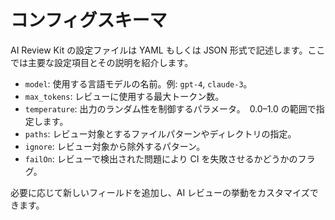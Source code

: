# コンフィグスキーマ

AI Review Kit の設定ファイルは YAML もしくは JSON 形式で記述します。ここでは主要な設定項目とその説明を紹介します。

- `model`: 使用する言語モデルの名前。例: `gpt-4`, `claude-3`。
- `max_tokens`: レビューに使用する最大トークン数。
- `temperature`: 出力のランダム性を制御するパラメータ。　0.0–1.0 の範囲で指定します。
- `paths`: レビュー対象とするファイルパターンやディレクトリの指定。
- `ignore`: レビュー対象から除外するパターン。
- `failOn`: レビューで検出された問題により CI を失敗させるかどうかのフラグ。

必要に応じて新しいフィールドを追加し、AI レビューの挙動をカスタマイズできます。

